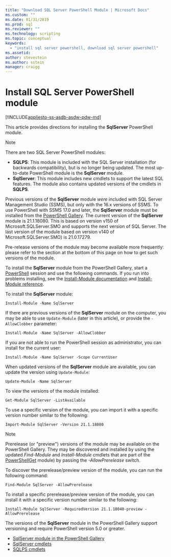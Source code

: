 ```yaml
---
title: "Download SQL Server PowerShell Module | Microsoft Docs"
ms.custom: ""
ms.date: 01/31/2019
ms.prod: sql
ms.reviewer: ""
ms.technology: scripting
ms.topic: conceptual
keywords: 
  - "install sql server powershell, download sql server powershell"
ms.assetid: 
author: stevestein
ms.author: sstein
manager: craigg
---
```

# Install SQL Server PowerShell module
[!INCLUDE[appliesto-ss-asdb-asdw-pdw-md](../includes/appliesto-ss-asdb-asdw-pdw-md.md)]

This article provides directions for installing the **SqlServer** PowerShell module.
> [!NOTE]
> There are two SQL Server PowerShell modules: 
> * **SQLPS**: This module is included with the SQL Server installation (for backwards compatibility), but is no longer being updated. The most up-to-date PowerShell module is the **SqlServer** module.
> * **SqlServer**: This module includes new cmdlets to support the latest SQL features. The module also contains updated versions of the cmdlets in **SQLPS**. 

Previous versions of the **SqlServer** module *were* included with SQL Server Management Studio (SSMS), but only with the 16.x versions of SSMS. To use PowerShell with SSMS 17.0 and later, the **SqlServer** module must be installed from the [PowerShell Gallery](https://www.powershellgallery.com/packages/Sqlserver).
The current version of the **SqlServer** module is 21.1.18080. This is based on version v150 of Microsoft.SQLServer.SMO and supports the next version of SQL Server. The last version of the module based on version v140 of Microsoft.SQLServer.SMO) is 21.0.17279.

Pre-release versions of the module may become available more frequently: please refer to the section at the bottom of this page on how to get such versions of the module.

To install the **SqlServer** module from the PowerShell Gallery, start a [PowerShell](https://docs.microsoft.com/powershell/scripting/powershell-scripting) session and use the following commands. If you run into problems installing, see the [Install-Module documentation](https://docs.microsoft.com/powershell/gallery/psget/module/psget_install-module) and [Install-Module reference](https://docs.microsoft.com/powershell/module/powershellget/Install-Module).

To install the **SqlServer** module:

```Install-Module -Name SqlServer```

If there are previous versions of the **SqlServer** module on the computer, you may be able to use `Update-Module` (later in this article), or provide the `-AllowClobber` parameter:  

```Install-Module -Name SqlServer -AllowClobber```

If you are not able to run the PowerShell session as administrator, you can install for the current user:

```Install-Module -Name SqlServer -Scope CurrentUser```

When updated versions of the **SqlServer** module are available, you can update the version using `Update-Module`:

```Update-Module -Name SqlServer```

To view the versions of the module installed:

```Get-Module SqlServer -ListAvailable```

To use a specific version of the module, you can import it with a specific version number similar to the following:

```Import-Module SqlServer -Version 21.1.18080```

> [!NOTE]
> Prerelease (or "preview") versions of the module may be available on the PowerShell Gallery. They may be discovered and installed
> by using the updated *Find-Module* and *Install-Module* cmdlets that are part of the [PowerShellGet](https://www.powershellgallery.com/packages/PowerShellGet)
> module) by passing the *-AllowPrerelease* switch.
>
> To discover the prerelease/preview version of the module, you can run the following command:
>
> ```Find-Module SqlServer -AllowPrerelease```
>
> To install a specific prerelease/preview version of the module, you can install it with a specific version number similar to the following:
>
> ```Install-Module SqlServer -RequiredVersion 21.1.18040-preview -AllowPrerelease```
> 

The versions of the **SqlServer** module in the PowerShell Gallery support versioning and require PowerShell version 5.0 or greater. 

* [SqlServer module in the PowerShell Gallery](https://www.powershellgallery.com/packages/Sqlserver) 
* [SqlServer cmdlets](https://docs.microsoft.com/powershell/module/sqlserver)
* [SQLPS cmdlets](https://docs.microsoft.com/powershell/module/sqlps)

